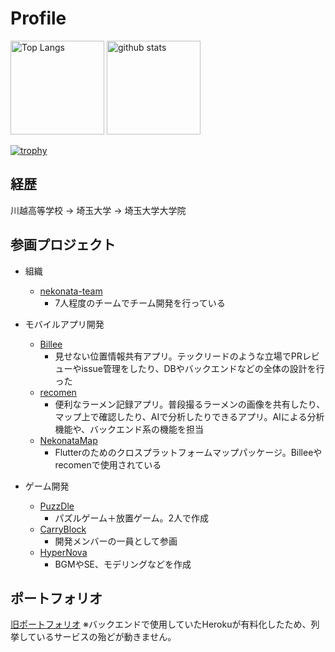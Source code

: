 # Profile

<p align="left"> 
  <img alt="Top Langs" height="150px" src="https://github-readme-stats.vercel.app/api/top-langs/?username=tyPhoon-collab&layout=compact&count_private=true&show_icons=true&theme=onedark" />
  <img alt="github stats" height="150px" src="https://github-readme-stats.vercel.app/api?username=tyPhoon-collab&count_private=true&show_icons=true&show_icons=true&theme=onedark" />
</p>

[![trophy](https://github-profile-trophy.vercel.app/?username=tyPhoon-collab&theme=onedark&column=7)](https://github.com/ryo-ma/github-profile-trophy)

## 経歴

川越高等学校 → 埼玉大学 → 埼玉大学大学院

## 参画プロジェクト

- 組織
  - [nekonata-team](https://github.com/nekonata-team)
    - 7人程度のチームでチーム開発を行っている

- モバイルアプリ開発
  - [Billee](https://billee.nekonata.dev/)
    - 見せない位置情報共有アプリ。テックリードのような立場でPRレビューやissue管理をしたり、DBやバックエンドなどの全体の設計を行った
  - [recomen](https://recomen.nekonata.dev/)
    - 便利なラーメン記録アプリ。普段撮るラーメンの画像を共有したり、マップ上で確認したり、AIで分析したりできるアプリ。AIによる分析機能や、バックエンド系の機能を担当
  - [NekonataMap](https://github.com/nekonata-team/nekonata-map)
    - Flutterのためのクロスプラットフォームマップパッケージ。Billeeやrecomenで使用されている
- ゲーム開発
  - [PuzzDle](https://puzzdle-ed532.web.app/)
    - パズルゲーム＋放置ゲーム。2人で作成
  - [CarryBlock](https://github.com/suupia/CarryBlock)
    - 開発メンバーの一員として参画
  - [HyperNova](https://store.steampowered.com/app/1977840/HyperNova/?l=japanese)
    - BGMやSE、モデリングなどを作成

## ポートフォリオ

[旧ポートフォリオ](https://typhoon-portfolio.web.app/)
※バックエンドで使用していたHerokuが有料化したため、列挙しているサービスの殆どが動きません。
